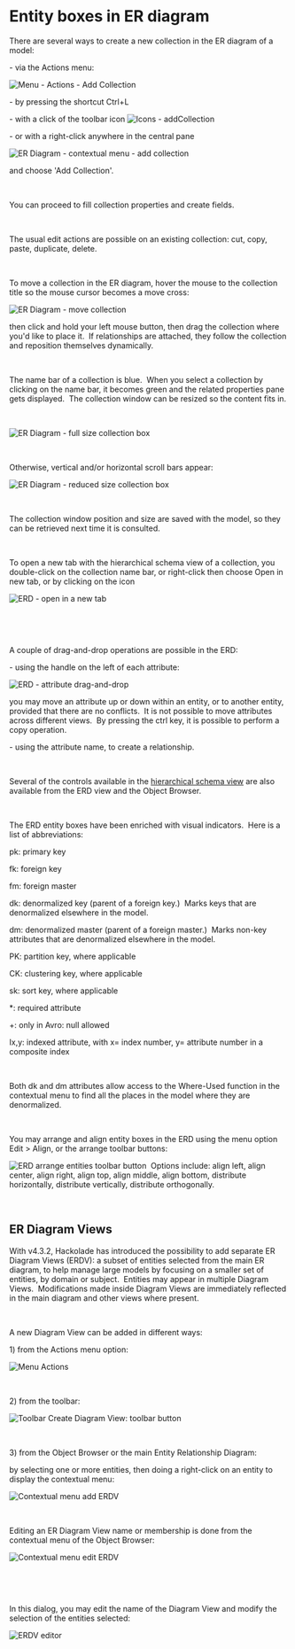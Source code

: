 # Entity boxes in ER diagram

There are several ways to create a new collection in the ER diagram of a model:

\- via the Actions menu:

![Menu - Actions - Add Collection](<lib/Menu%20-%20Actions%20-%20Add%20Collection.png>)

\- by pressing the shortcut Ctrl+L

\- with a click of the toolbar icon ![Icons - addCollection](<lib/Icons%20-%20addCollection.jpeg>)&nbsp;

\- or with a right-click anywhere in the central pane&nbsp;

![ER Diagram - contextual menu - add collection](<lib/ER%20Diagram%20-%20contextual%20menu%20-%20add%20collection.png>)

and choose 'Add Collection'. &nbsp;

&nbsp;

You can proceed to fill collection properties and create fields.

&nbsp;

The usual edit actions are possible on an existing collection: cut, copy, paste, duplicate, delete.

&nbsp;

To move a collection in the ER diagram, hover the mouse to the collection title so the mouse cursor becomes a move cross:

![ER Diagram - move collection](<lib/ER%20Diagram%20-%20move%20collection.png>)

then click and hold your left mouse button, then drag the collection where you'd like to place it.&nbsp; If relationships are attached, they follow the collection and reposition themselves dynamically.

&nbsp;

The name bar of a collection is blue.&nbsp; When you select a collection by clicking on the name bar, it becomes green and the related properties pane gets displayed.&nbsp; The collection window can be resized so the content fits in.

&nbsp;

![ER Diagram - full size collection box](<lib/ER%20Diagram%20-%20full%20size%20collection%20box.png>)

&nbsp;

Otherwise, vertical and/or horizontal scroll bars appear:

![ER Diagram - reduced size collection box](<lib/ER%20Diagram%20-%20reduced%20size%20collection%20box.png>)

&nbsp;

The collection window position and size are saved with the model, so they can be retrieved next time it is consulted.

&nbsp;

To open a new tab with the hierarchical schema view of a collection, you double-click on the collection name bar, or right-click then choose Open in new tab, or by clicking on the icon

![ERD - open in a new tab](<lib/ERD%20-%20open%20in%20a%20new%20tab.png>)

&nbsp;

&nbsp;

A couple of drag-and-drop operations are possible in the ERD:

\- using the handle on the left of each attribute:

![ERD - attribute drag-and-drop](<lib/ERD%20-%20attribute%20drag-and-drop.png>)

you may move an attribute up or down within an entity, or to another entity, provided that there are no conflicts.&nbsp; It is not possible to move attributes across different views.&nbsp; By pressing the ctrl key, it is possible to perform a copy operation.

\- using the attribute name, to create a relationship.

&nbsp;

Several of the controls available in the [hierarchical schema view](<Attributeboxesinhierarchicalsche.md>) are also available from the ERD view and the Object Browser.

&nbsp;

The ERD entity boxes have been enriched with visual indicators.&nbsp; Here is a list of abbreviations:

pk: primary key

fk: foreign key

fm: foreign master

dk: denormalized key (parent of a foreign key.)&nbsp; Marks keys that are denormalized elsewhere in the model.

dm: denormalized master (parent of a foreign master.)&nbsp; Marks non-key attributes that are denormalized elsewhere in the model. &nbsp;

PK: partition key, where applicable

CK: clustering key, where applicable

sk: sort key, where applicable

\*: required attribute

\+: only in Avro: null allowed

Ix,y: indexed attribute, with x= index number, y= attribute number in a composite index

&nbsp;

Both dk and dm attributes allow access to the Where-Used function in the contextual menu to find all the places in the model where they are denormalized.

&nbsp;

You may arrange and align entity boxes in the ERD using the menu option Edit \> Align, or the arrange toolbar buttons:

![ERD arrange entities toolbar button](<lib/ERD%20arrange%20entities%20toolbar%20button.png>)&nbsp; Options include: align left, align center, align right, align top, align middle, align bottom, distribute horizontally, distribute vertically, distribute orthogonally.

&nbsp;

## ER Diagram Views

With v4.3.2, Hackolade has introduced the possibility to add separate ER Diagram Views (ERDV): a subset of entities selected from the main ER diagram, to help manage large models by focusing on a smaller set of entities, by domain or subject.&nbsp; Entities may appear in multiple Diagram Views.&nbsp; Modifications made inside Diagram Views are immediately reflected in the main diagram and other views where present.&nbsp;

&nbsp;

A new Diagram View can be added in different ways:

&#49;) from the Actions menu option:

![Menu Actions](<lib/Menu%20Actions.png>)

&nbsp;

&#50;) from the toolbar:

![Toolbar Create Diagram View](<lib/Toolbar%20Create%20Diagram%20View.png>): toolbar button

&nbsp;

&#51;) from the Object Browser or the main Entity Relationship Diagram:

by selecting one or more entities, then doing a right-click on an entity to display the contextual menu:

![Contextual menu add ERDV](<lib/Contextual%20menu%20add%20ERDV.png>)

&nbsp;

Editing an ER Diagram View name or membership is done from the contextual menu of the Object Browser:

![Contextual menu edit ERDV](<lib/Contextual%20menu%20edit%20ERDV.png>)

&nbsp;

&nbsp;

In this dialog, you may edit the name of the Diagram View and modify the selection of the entities selected:

![ERDV editor](<lib/ERDV%20editor.png>)

